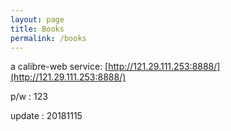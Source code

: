 ```yaml
---
layout: page
title: Books
permalink: /books
---
```


a calibre-web service: [http://121.29.111.253:8888/](http://121.29.111.253:8888/)

p/w : 123

update : 20181115
